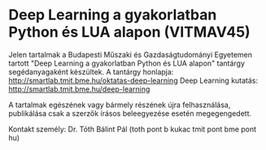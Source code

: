 # Deep Learning a gyakorlatban Python és LUA alapon (VITMAV45)

Jelen tartalmak a Budapesti Műszaki és Gazdaságtudományi Egyetemen tartott "Deep Learning a gyakorlatban Python és LUA alapon" tantárgy segédanyagaként készültek. 
A tantárgy honlapja: http://smartlab.tmit.bme.hu/oktatas-deep-learning
Deep Learning kutatás: http://smartlab.tmit.bme.hu/deep-learning

A tartalmak egészének vagy bármely részének újra felhasználása, publikálása csak a szerzők írásos beleegyezése esetén megegengedett.

Kontakt személy: Dr. Tóth Bálint Pál (toth pont b kukac tmit pont bme pont hu)
